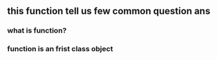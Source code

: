 ## this function tell us few common question ans
### what is function?
### function is an frist class object